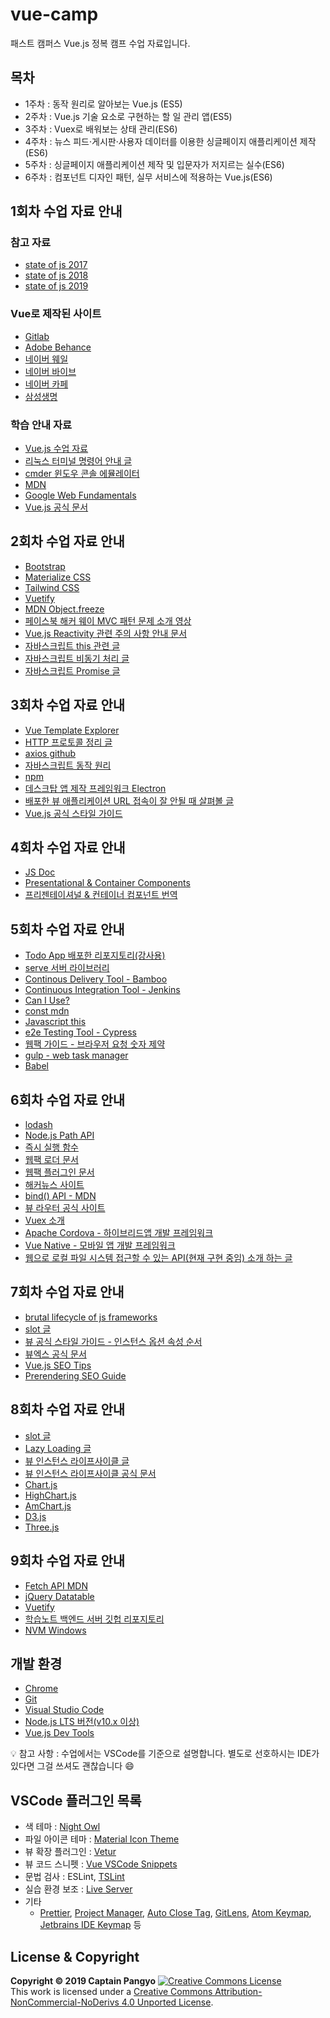 # vue-camp

패스트 캠퍼스 Vue.js 정복 캠프 수업 자료입니다.

## 목차

- 1주차 : 동작 원리로 알아보는 Vue.js (ES5)
- 2주차 : Vue.js 기술 요소로 구현하는 할 일 관리 앱(ES5)
- 3주차 : Vuex로 배워보는 상태 관리(ES6)
- 4주차 : 뉴스 피드·게시판·사용자 데이터를 이용한 싱글페이지 애플리케이션 제작(ES6)
- 5주차 : 싱글페이지 애플리케이션 제작 및 입문자가 저지르는 실수(ES6)
- 6주차 : 컴포넌트 디자인 패턴, 실무 서비스에 적용하는 Vue.js(ES6)

## 1회차 수업 자료 안내

### 참고 자료

- [state of js 2017](https://2017.stateofjs.com/2017/front-end/results)
- [state of js 2018](https://2018.stateofjs.com/front-end-frameworks/overview/)
- [state of js 2019](https://2019.stateofjs.com/front-end-frameworks/)

### Vue로 제작된 사이트

- [Gitlab](https://about.gitlab.com/)
- [Adobe Behance](https://www.behance.net/)
- [네이버 웨일](https://whale.naver.com/ko)
- [네이버 바이브](https://vibe.naver.com/today)
- [네이버 카페](https://section.cafe.naver.com/)
- [삼성생명](https://www.samsunglife.com/main/PDP-MAMAI000000M)

### 학습 안내 자료

- [Vue.js 수업 자료](https://joshua1988.github.io/vue-camp/)
- [리눅스 터미널 명령어 안내 글](https://joshua1988.github.io/web-development/linux-commands-for-beginners/)
- [cmder 윈도우 콘솔 에뮬레이터](https://cmder.net/)
- [MDN](https://developer.mozilla.org/en-US/docs/Web/JavaScript)
- [Google Web Fundamentals](https://developers.google.com/web/fundamentals/)
- [Vue.js 공식 문서](https://vuejs.org/)

## 2회차 수업 자료 안내

- [Bootstrap](https://getbootstrap.com/docs/4.4/getting-started/introduction/)
- [Materialize CSS](https://materializecss.com/)
- [Tailwind CSS](https://tailwindcss.com/)
- [Vuetify](https://vuetifyjs.com/ko/)
- [MDN Object.freeze](https://developer.mozilla.org/ko/docs/Web/JavaScript/Reference/Global_Objects/Object/freeze)
- [페이스북 해커 웨이 MVC 패턴 문제 소개 영상](https://www.youtube.com/watch?v=nYkdrAPrdcw)
- [Vue.js Reactivity 관련 주의 사항 안내 문서](https://vuejs.org/v2/guide/reactivity.html#ad)
- [자바스크립트 this 관련 글](https://joshua1988.github.io/vue-camp/js/this.html)
- [자바스크립트 비동기 처리 글](https://joshua1988.github.io/web-development/javascript/javascript-asynchronous-operation/)
- [자바스크립트 Promise 글](https://joshua1988.github.io/web-development/javascript/promise-for-beginners/)

## 3회차 수업 자료 안내

- [Vue Template Explorer](https://template-explorer.vuejs.org/)
- [HTTP 프로토콜 정리 글](https://joshua1988.github.io/web-development/http-part1/)
- [axios github](https://github.com/axios/axios)
- [자바스크립트 동작 원리](https://joshua1988.github.io/web-development/translation/javascript/how-js-works-inside-engine/)
- [npm](https://www.npmjs.com/)
- [데스크탑 앱 제작 프레임워크 Electron](https://www.electronjs.org/)
- [배포한 뷰 애플리케이션 URL 접속이 잘 안될 때 살펴볼 글](https://router.vuejs.org/guide/essentials/history-mode.html#example-server-configurations)
- [Vue.js 공식 스타일 가이드](https://kr.vuejs.org/v2/style-guide/index.html)

## 4회차 수업 자료 안내

- [JS Doc](https://jsdoc.app/)
- [Presentational & Container Components](https://medium.com/@dan_abramov/smart-and-dumb-components-7ca2f9a7c7d0)
- [프리젠테이셔널 & 컨테이너 컴포넌트 번역](https://blueshw.github.io/2017/06/26/presentaional-component-container-component/)

## 5회차 수업 자료 안내

- [Todo App 배포한 리포지토리(강사용)](https://github.com/joshua1988/todo-app1)
- [serve 서버 라이브러리](https://github.com/zeit/serve)
- [Continous Delivery Tool - Bamboo](https://www.atlassian.com/ko/software/bamboo/features)
- [Continuous Integration Tool - Jenkins](https://www.jenkins.io/)
- [Can I Use?](https://caniuse.com/)
- [const mdn](https://developer.mozilla.org/en-US/docs/Web/JavaScript/Reference/Statements/const)
- [Javascript this](https://joshua1988.github.io/vue-camp/js/this.html)
- [e2e Testing Tool - Cypress](https://www.cypress.io/)
- [웹팩 가이드 - 브라우저 요청 숫자 제약](https://joshua1988.github.io/webpack-guide/motivation/problem-to-solve.html#%EB%B8%8C%EB%9D%BC%EC%9A%B0%EC%A0%80%EB%B3%84-http-%EC%9A%94%EC%B2%AD-%EC%88%AB%EC%9E%90%EC%9D%98-%EC%A0%9C%EC%95%BD)
- [gulp - web task manager](https://gulpjs.com/)
- [Babel](https://babeljs.io/docs/en/usage)

## 6회차 수업 자료 안내

- [lodash](https://lodash.com/)
- [Node.js Path API](https://nodejs.org/api/path.html)
- [즉시 실행 함수](https://developer.mozilla.org/en-US/docs/Glossary/IIFE)
- [웹팩 로더 문서](https://webpack.js.org/loaders/)
- [웹팩 플러그인 문서](https://webpack.js.org/plugins/)
- [해커뉴스 사이트](https://news.ycombinator.com/newest)
- [bind() API - MDN](https://developer.mozilla.org/ko/docs/Web/JavaScript/Reference/Global_Objects/Function/bind)
- [뷰 라우터 공식 사이트](https://router.vuejs.org/)
- [Vuex 소개](https://joshua1988.github.io/vue-camp/vuex/concept.html)
- [Apache Cordova - 하이브리드앱 개발 프레임워크](https://cordova.apache.org/docs/en/latest/reference/cordova-plugin-file/index.html)
- [Vue Native - 모바일 앱 개발 프레임워크](https://vue-native.io/)
- [웹으로 로컬 파일 시스템 접근할 수 있는 API(현재 구현 중임) 소개 하는 글](https://web.dev/native-file-system/)

## 7회차 수업 자료 안내

- [brutal lifecycle of js frameworks](https://stackoverflow.blog/2018/01/11/brutal-lifecycle-javascript-frameworks/)
- [slot 글](https://joshua1988.github.io/vue-camp/reuse/slots.html#%EC%8A%AC%EB%A1%AF-%EC%BD%94%EB%93%9C-%ED%98%95%EC%8B%9D)
- [뷰 공식 스타일 가이드 - 인스턴스 옵션 속성 순서](https://vuejs.org/v2/style-guide/#Component-instance-options-order-recommended)
- [뷰엑스 공식 문서](https://vuex.vuejs.org/)
- [Vue.js SEO Tips](https://www.digitalocean.com/community/tutorials/vuejs-vue-seo-tips)
- [Prerendering SEO Guide](https://vuejs-templates.github.io/webpack/prerender.html)

## 8회차 수업 자료 안내

- [slot 글](https://joshua1988.github.io/vue-camp/reuse/slots.html)
- [Lazy Loading 글](https://developers.google.com/web/fundamentals/performance/lazy-loading-guidance/images-and-video)
- [뷰 인스턴스 라이프사이클 글](https://joshua1988.github.io/vue-camp/vue/life-cycle.html#%EB%9D%BC%EC%9D%B4%ED%94%84-%EC%82%AC%EC%9D%B4%ED%81%B4-%EB%8B%A4%EC%9D%B4%EC%96%B4%EA%B7%B8%EB%9E%A8)
- [뷰 인스턴스 라이프사이클 공식 문서](https://vuejs.org/v2/guide/instance.html#Lifecycle-Diagram)
- [Chart.js](https://www.chartjs.org/docs/latest/)
- [HighChart.js](https://www.highcharts.com/)
- [AmChart.js](https://www.amcharts.com/)
- [D3.js](https://d3js.org/)
- [Three.js](https://threejs.org/)

## 9회차 수업 자료 안내

- [Fetch API MDN](https://developer.mozilla.org/en-US/docs/Web/API/Fetch_API)
- [jQuery Datatable](https://datatables.net/)
- [Vuetify](https://vuetifyjs.com/ko/)
- [학습노트 백엔드 서버 깃헙 리포지토리](https://github.com/joshua1988/vue-til-server)
- [NVM Windows](https://github.com/coreybutler/nvm-windows)

## 개발 환경

- [Chrome](https://www.google.com/intl/ko/chrome/)
- [Git](https://git-scm.com/downloads)
- [Visual Studio Code](https://code.visualstudio.com/)
- [Node.js LTS 버전(v10.x 이상)](https://nodejs.org/ko/)
- [Vue.js Dev Tools](https://chrome.google.com/webstore/detail/vuejs-devtools/nhdogjmejiglipccpnnnanhbledajbpd)

💡 참고 사항 : 수업에서는 VSCode를 기준으로 설명합니다. 별도로 선호하시는 IDE가 있다면 그걸 쓰셔도 괜찮습니다 😄

## VSCode 플러그인 목록

- 색 테마 : [Night Owl](https://marketplace.visualstudio.com/items?itemName=sdras.night-owl)
- 파일 아이콘 테마 : [Material Icon Theme](https://marketplace.visualstudio.com/items?itemName=PKief.material-icon-theme)
- 뷰 확장 플러그인 : [Vetur](https://marketplace.visualstudio.com/items?itemName=octref.vetur)
- 뷰 코드 스니펫 : [Vue VSCode Snippets](https://marketplace.visualstudio.com/items?itemName=sdras.vue-vscode-snippets)
- 문법 검사 : ESLint, [TSLint](https://marketplace.visualstudio.com/items?itemName=eg2.tslint)
- 실습 환경 보조 : [Live Server](https://marketplace.visualstudio.com/items?itemName=ritwickdey.LiveServer)
- 기타
  - [Prettier](https://marketplace.visualstudio.com/items?itemName=esbenp.prettier-vscode), [Project Manager](https://marketplace.visualstudio.com/items?itemName=alefragnani.project-manager), [Auto Close Tag](https://marketplace.visualstudio.com/items?itemName=formulahendry.auto-close-tag), [GitLens](https://marketplace.visualstudio.com/items?itemName=eamodio.gitlens), [Atom Keymap](https://marketplace.visualstudio.com/items?itemName=ms-vscode.atom-keybindings), [Jetbrains IDE Keymap](https://marketplace.visualstudio.com/items?itemName=isudox.vscode-jetbrains-keybindings) 등

## License & Copyright

**Copyright © 2019 Captain Pangyo**
<a rel="license" href="http://creativecommons.org/licenses/by-nc-nd/4.0/"><img alt="Creative Commons License" style="border-width:0" src="https://i.creativecommons.org/l/by-nc-nd/4.0/88x31.png" /></a><br />This work is licensed under a <a rel="license" href="http://creativecommons.org/licenses/by-nc-nd/4.0/">Creative Commons Attribution-NonCommercial-NoDerivs 4.0 Unported License</a>.
